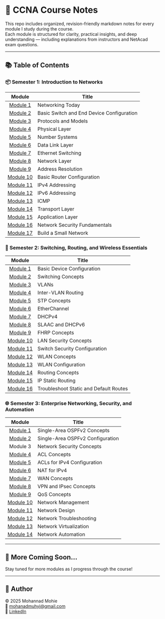# 📘 CCNA Course Notes

This repo includes organized, revision-friendly markdown notes for every module I study during the course.  
Each module is structured for clarity, practical insights, and deep understanding — including explanations from instructors and NetAcad exam questions.

---

## 📚 Table of Contents

### 📦 Semester 1: Introduction to Networks

| Module | Title |
|:------:|-------|
| [Module 1](./Semester%201/Module-1.md) | Networking Today |
| [Module 2](./Semester%201/Module-2.md) | Basic Switch and End Device Configuration |
| [Module 3](./Semester%201/Module-3.md) | Protocols and Models |
| [Module 4](./Semester%201/Module-4.md) | Physical Layer |
| [Module 5](./Semester%201/Module-5.md) | Number Systems |
| [Module 6](./Semester%201/Module-6.md) | Data Link Layer |
| [Module 7](./Semester%201/Module-7.md) | Ethernet Switching |
| [Module 8](./Semester%201/Module-8.md) | Network Layer |
| [Module 9](./Semester%201/Module-9.md) | Address Resolution |
| [Module 10](./Semester%201/Module-10.md) | Basic Router Configuration |
| [Module 11](./Semester%201/Module-11.md) | IPv4 Addressing |
| [Module 12](./Semester%201/Module-12.md) | IPv6 Addressing |
| [Module 13](./Semester%201/Module-13.md) | ICMP |
| [Module 14](./Semester%201/Module-14.md) | Transport Layer |
| [Module 15](./Semester%201/Module-15.md) | Application Layer |
| [Module 16](./Semester%201/Module-16.md) | Network Security Fundamentals |
| [Module 17](./Semester%201/Module-17.md) | Build a Small Network |


### 🔀 Semester 2: Switching, Routing, and Wireless Essentials

| Module | Title |
|:------:|-------|
| [Module 1](./Semester%202/Module-1.md) | Basic Device Configuration |
| [Module 2](./Semester%202/Module-2.md) | Switching Concepts |
| [Module 3](./Semester%202/Module-3.md) | VLANs |
| [Module 4](./Semester%202/Module-4.md) | Inter-VLAN Routing |
| [Module 5](./Semester%202/Module-5.md) | STP Concepts |
| [Module 6](./Semester%202/Module-6.md) | EtherChannel |
| [Module 7](./Semester%202/Module-7.md) | DHCPv4 |
| [Module 8](./Semester%202/Module-8.md) | SLAAC and DHCPv6 |
| [Module 9](./Semester%202/Module-9.md) | FHRP Concepts |
| [Module 10](./Semester%202/Module-10.md) | LAN Security Concepts |
| [Module 11](./Semester%202/Module-11.md) | Switch Security Configuration |
| [Module 12](./Semester%202/Module-12.md) | WLAN Concepts |
| [Module 13](./Semester%202/Module-13.md) | WLAN Configuration |
| [Module 14](./Semester%202/Module-14.md) | Routing Concepts |
| [Module 15](./Semester%202/Module-15.md) | IP Static Routing |
| [Module 16](./Semester%202/Module-16.md) | Troubleshoot Static and Default Routes |


### 🌐 Semester 3: Enterprise Networking, Security, and Automation

| Module | Title |
|:------:|-------|
| [Module 1](./Semester%203/Module-1.md) | Single-Area OSPFv2 Concepts |
| [Module 2](./Semester%203/Module-2.md) | Single-Area OSPFv2 Configuration |
| Module 3 | Network Security Concepts |
| [Module 4](./Semester%203/Module-4.md) | ACL Concepts |
| [Module 5](./Semester%203/Module-5.md) | ACLs for IPv4 Configuration |
| [Module 6](./Semester%203/Module-6.md) | NAT for IPv4 |
| [Module 7](./Semester%203/Module-7.md) | WAN Concepts |
| [Module 8](./Semester%203/Module-8.md) | VPN and IPsec Concepts |
| [Module 9](./Semester%203/Module-9.md) | QoS Concepts |
| [Module 10](./Semester%203/Module-10.md) | Network Management |
| [Module 11](./Semester%203/Module-11.md) | Network Design |
| [Module 12](./Semester%203/Module-12.md) | Network Troubleshooting |
| [Module 13](./Semester%203/Module-13.md) | Network Virtualization |
| [Module 14](./Semester%203/Module-14.md) | Network Automation |


---


## 📌 More Coming Soon...
Stay tuned for more modules as I progress through the course!


---

## 👤 Author

© 2025 Mohannad Mohie  
📧 mohanadmuhyi@gmail.com  
🔗 [LinkedIn](https://www.linkedin.com/in/mohanadmuhyi)  






































